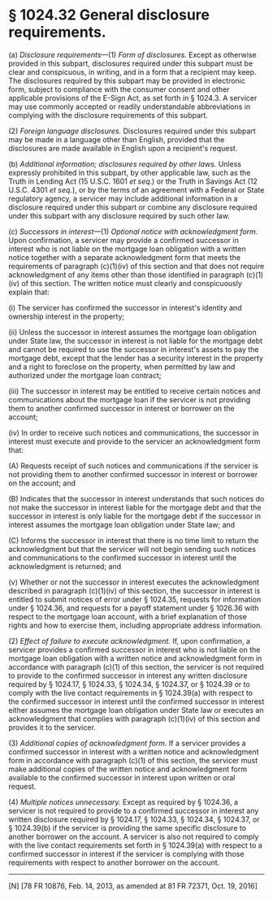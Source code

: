 # § 1024.32   General disclosure requirements.

(a) *Disclosure requirements*—(1) *Form of disclosures.* Except as otherwise provided in this subpart, disclosures required under this subpart must be clear and conspicuous, in writing, and in a form that a recipient may keep. The disclosures required by this subpart may be provided in electronic form, subject to compliance with the consumer consent and other applicable provisions of the E-Sign Act, as set forth in § 1024.3. A servicer may use commonly accepted or readily understandable abbreviations in complying with the disclosure requirements of this subpart.


(2) *Foreign language disclosures.* Disclosures required under this subpart may be made in a language other than English, provided that the disclosures are made available in English upon a recipient's request.


(b) *Additional information; disclosures required by other laws.* Unless expressly prohibited in this subpart, by other applicable law, such as the Truth in Lending Act (15 U.S.C. 1601 *et seq.*) or the Truth in Savings Act (12 U.S.C. 4301 *et seq.*), or by the terms of an agreement with a Federal or State regulatory agency, a servicer may include additional information in a disclosure required under this subpart or combine any disclosure required under this subpart with any disclosure required by such other law.


(c) *Successors in interest*—(1) *Optional notice with acknowledgment form.* Upon confirmation, a servicer may provide a confirmed successor in interest who is not liable on the mortgage loan obligation with a written notice together with a separate acknowledgment form that meets the requirements of paragraph (c)(1)(iv) of this section and that does not require acknowledgment of any items other than those identified in paragraph (c)(1)(iv) of this section. The written notice must clearly and conspicuously explain that:


(i) The servicer has confirmed the successor in interest's identity and ownership interest in the property;


(ii) Unless the successor in interest assumes the mortgage loan obligation under State law, the successor in interest is not liable for the mortgage debt and cannot be required to use the successor in interest's assets to pay the mortgage debt, except that the lender has a security interest in the property and a right to foreclose on the property, when permitted by law and authorized under the mortgage loan contract;


(iii) The successor in interest may be entitled to receive certain notices and communications about the mortgage loan if the servicer is not providing them to another confirmed successor in interest or borrower on the account;


(iv) In order to receive such notices and communications, the successor in interest must execute and provide to the servicer an acknowledgment form that:


(A) Requests receipt of such notices and communications if the servicer is not providing them to another confirmed successor in interest or borrower on the account; and


(B) Indicates that the successor in interest understands that such notices do not make the successor in interest liable for the mortgage debt and that the successor in interest is only liable for the mortgage debt if the successor in interest assumes the mortgage loan obligation under State law; and


(C) Informs the successor in interest that there is no time limit to return the acknowledgment but that the servicer will not begin sending such notices and communications to the confirmed successor in interest until the acknowledgment is returned; and


(v) Whether or not the successor in interest executes the acknowledgment described in paragraph (c)(1)(iv) of this section, the successor in interest is entitled to submit notices of error under § 1024.35, requests for information under § 1024.36, and requests for a payoff statement under § 1026.36 with respect to the mortgage loan account, with a brief explanation of those rights and how to exercise them, including appropriate address information.


(2) *Effect of failure to execute acknowledgment.* If, upon confirmation, a servicer provides a confirmed successor in interest who is not liable on the mortgage loan obligation with a written notice and acknowledgment form in accordance with paragraph (c)(1) of this section, the servicer is not required to provide to the confirmed successor in interest any written disclosure required by § 1024.17, § 1024.33, § 1024.34, § 1024.37, or § 1024.39 or to comply with the live contact requirements in § 1024.39(a) with respect to the confirmed successor in interest until the confirmed successor in interest either assumes the mortgage loan obligation under State law or executes an acknowledgment that complies with paragraph (c)(1)(iv) of this section and provides it to the servicer.


(3) *Additional copies of acknowledgment form.* If a servicer provides a confirmed successor in interest with a written notice and acknowledgment form in accordance with paragraph (c)(1) of this section, the servicer must make additional copies of the written notice and acknowledgment form available to the confirmed successor in interest upon written or oral request.


(4) *Multiple notices unnecessary.* Except as required by § 1024.36, a servicer is not required to provide to a confirmed successor in interest any written disclosure required by § 1024.17, § 1024.33, § 1024.34, § 1024.37, or § 1024.39(b) if the servicer is providing the same specific disclosure to another borrower on the account. A servicer is also not required to comply with the live contact requirements set forth in § 1024.39(a) with respect to a confirmed successor in interest if the servicer is complying with those requirements with respect to another borrower on the account.



---

[N] [78 FR 10876, Feb. 14, 2013, as amended at 81 FR 72371, Oct. 19, 2016]




